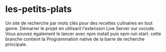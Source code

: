 # les-petits-plats
Un site de recherche par mots clés pour des recettes culinaires en tout genre.
Démarrer le projet en utilisant l'extension Live Server sur vscode. Vous pouvez également le lancer avec npm install puis npm run start. 
cette branche contient la Programmation native de la barre de recherche principale.

